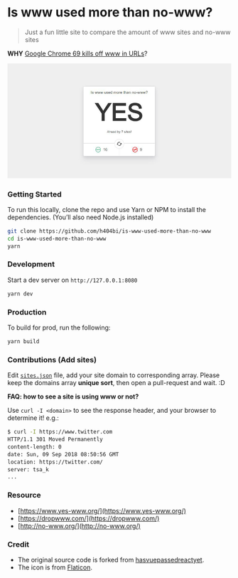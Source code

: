 # Is www used more than no-www?

> Just a fun little site to compare the amount of www sites and no-www sites

**WHY** [Google Chrome 69 kills off www in URLs](https://news.ycombinator.com/item?id=17927972)?

![preview](preview.png)

### Getting Started

To run this locally, clone the repo and use Yarn or NPM to install the dependencies. (You’ll also need Node.js installed)

```bash
git clone https://github.com/h404bi/is-www-used-more-than-no-www
cd is-www-used-more-than-no-www
yarn
```

### Development

Start a dev server on `http://127.0.0.1:8080`

```bash
yarn dev
```

### Production

To build for prod, run the following:

```bash
yarn build
```

### Contributions (Add sites)

Edit [`sites.json`](public/sites.json) file, add your site domain to corresponding array.
Please keep the domains array **unique sort**, then open a pull-request and wait. :D

**FAQ: how to see a site is using www or not?**

Use `curl -I <domain>` to see the response header, and your browser to determine it! e.g.:

```bash
$ curl -I https://www.twitter.com
HTTP/1.1 301 Moved Permanently
content-length: 0
date: Sun, 09 Sep 2018 08:50:56 GMT
location: https://twitter.com/
server: tsa_k
...
```

### Resource

- [https://www.yes-www.org/](https://www.yes-www.org/)
- [https://dropwww.com/](https://dropwww.com/)
- [http://no-www.org/](http://no-www.org/)

### Credit

- The original source code is forked from [hasvuepassedreactyet](https://github.com/stursby/hasvuepassedreactyet).
- The icon is from [Flaticon](https://www.flaticon.com).

